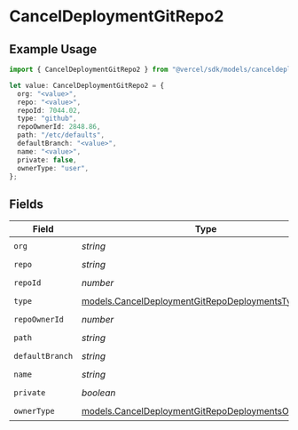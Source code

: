 # CancelDeploymentGitRepo2

## Example Usage

```typescript
import { CancelDeploymentGitRepo2 } from "@vercel/sdk/models/canceldeploymentop.js";

let value: CancelDeploymentGitRepo2 = {
  org: "<value>",
  repo: "<value>",
  repoId: 7044.02,
  type: "github",
  repoOwnerId: 2848.86,
  path: "/etc/defaults",
  defaultBranch: "<value>",
  name: "<value>",
  private: false,
  ownerType: "user",
};
```

## Fields

| Field                                                                                                          | Type                                                                                                           | Required                                                                                                       | Description                                                                                                    |
| -------------------------------------------------------------------------------------------------------------- | -------------------------------------------------------------------------------------------------------------- | -------------------------------------------------------------------------------------------------------------- | -------------------------------------------------------------------------------------------------------------- |
| `org`                                                                                                          | *string*                                                                                                       | :heavy_check_mark:                                                                                             | N/A                                                                                                            |
| `repo`                                                                                                         | *string*                                                                                                       | :heavy_check_mark:                                                                                             | N/A                                                                                                            |
| `repoId`                                                                                                       | *number*                                                                                                       | :heavy_check_mark:                                                                                             | N/A                                                                                                            |
| `type`                                                                                                         | [models.CancelDeploymentGitRepoDeploymentsType](../models/canceldeploymentgitrepodeploymentstype.md)           | :heavy_check_mark:                                                                                             | N/A                                                                                                            |
| `repoOwnerId`                                                                                                  | *number*                                                                                                       | :heavy_check_mark:                                                                                             | N/A                                                                                                            |
| `path`                                                                                                         | *string*                                                                                                       | :heavy_check_mark:                                                                                             | N/A                                                                                                            |
| `defaultBranch`                                                                                                | *string*                                                                                                       | :heavy_check_mark:                                                                                             | N/A                                                                                                            |
| `name`                                                                                                         | *string*                                                                                                       | :heavy_check_mark:                                                                                             | N/A                                                                                                            |
| `private`                                                                                                      | *boolean*                                                                                                      | :heavy_check_mark:                                                                                             | N/A                                                                                                            |
| `ownerType`                                                                                                    | [models.CancelDeploymentGitRepoDeploymentsOwnerType](../models/canceldeploymentgitrepodeploymentsownertype.md) | :heavy_check_mark:                                                                                             | N/A                                                                                                            |
